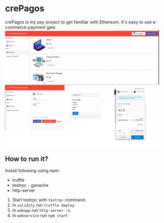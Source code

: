 # crePagos
crePagos is my pay project to get familiar with Ethereum. It's easy to use e-commerce payment gate.
![Alt text](Ecommerce.jpeg)

## How to run it?
Install following using npm:
- truffle
- testrpc  - ganache
- http-server

1. Start testrpc with `testrpc` command.
2. In `solidity` run `truffle deploy`.
3. In `webapp` run `http-server -S`.
4. In `webservice` run `npm start`